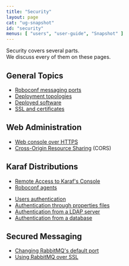 ```yaml
---
title: "Security"
layout: page
cat: "ug-snapshot"
id: "security"
menus: [ "users", "user-guide", "Snapshot" ]
---
```


Security covers several parts.  
We discuss every of them on these pages.

## General Topics

* [Roboconf messaging ports](security-and-roboconf-messaging-ports.html)
* [Deployment topologies](security-and-topologies.html)
* [Deployed software](security-and-software.html)
* [SSL and certificates](security-ssl-and-certificates.html)

## Web Administration

* [Web console over HTTPS](security-and-https-console.html)
* [Cross-Origin Resource Sharing](security-and-cors.html) (CORS)

## Karaf Distributions

* [Remote Access to Karaf's Console](security-remote-access-to-karaf-s-console.html)
* [Roboconf agents](security-and-agents.html)

<!-- -->

* [Users authentication](security-and-authentication.html)
* [Authentication through properties files](security-and-authentication-with-properties-files.html)
* [Authentication from a LDAP server](security-and-authentication-with-a-ldap-server.html)
* [Authentication from a database](security-and-authentication-with-a-database.html)

## Secured Messaging

* [Changing RabbitMQ's default port](security-rabbitmq-change-the-default-port.html)
* [Using RabbitMQ over SSL](security-rabbitmq-over-ssl.html)
